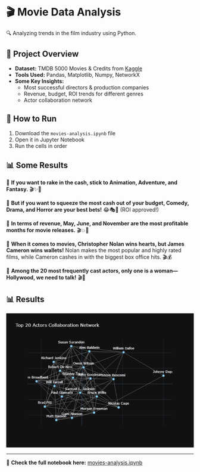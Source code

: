 # 🎬 Movie Data Analysis  
🔍 Analyzing trends in the film industry using Python.  

## 📂 Project Overview  
- **Dataset:** TMDB 5000 Movies & Credits from [Kaggle](https://www.kaggle.com/datasets/tmdb/tmdb-movie-metadata)
- **Tools Used:** Pandas, Matplotlib, Numpy, NetworkX  
- **Some Key Insights:**  
  - Most successful directors & production companies 
  - Revenue, budget, ROI trends for different genres
  - Actor collaboration network  

## 🚀 How to Run  
1. Download the `movies-analysis.ipynb` file  
2. Open it in Jupyter Notebook  
3. Run the cells in order  

## 📊 Some Results  
📌 **If you want to rake in the cash, stick to Animation, Adventure, and Fantasy.** 🎬✨🏰  

📌 **But if you want to squeeze the most cash out of your budget, Comedy, Drama, and Horror are your best bets!** 😂🎭👻 (ROI approved!)  

📌 **In terms of revenue, May, June, and November are the most profitable months for movie releases.** 🎬💥🍿  

📌 **When it comes to movies, Christopher Nolan wins hearts, but James Cameron wins wallets!** Nolan makes the most popular and highly rated films, while Cameron cashes in with the biggest box office hits. 🎬💰  

📌 **Among the 20 most frequently cast actors, only one is a woman—Hollywood, we need to talk!** 🎬🤨  

## 📊 Results  
![Actor Collaboration Network](actor-collab-network.png)

---
🔗 **Check the full notebook here:** [movies-analysis.ipynb](https://github.com/Emma10-10/movie-analysis)
